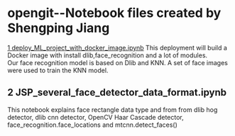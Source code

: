 # opengit--Notebook files created by Shengping Jiang
<a href="deploy_ML_project_with_docker_image.ipynb">1 deploy_ML_project_with_docker_image.ipynb</a>
This deployment will build a Docker image with install dlib,face_recognition and a lot of modules.<br>
Our face recognition model is based on Dlib and KNN. A set of face images were used to train the KNN model.<br>

## 2 JSP_several_face_detector_data_format.ipynb
This notebook explains face rectangle data type and from from dlib hog detector, dlib cnn detector, OpenCV Haar Cascade detector, face_recognition.face_locations and
mtcnn.detect_faces() <br>
